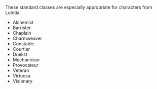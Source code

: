 These standard classes are especially appropriate for characters from Lutetia.

   - Alchemist
   - Barrister
   - Chaplain
   - Charmweaver
   - Constable
   - Courtier
   - Duelist
   - Mechanician
   - Provocateur
   - Veteran
   - Virtuosa
   - Visionary

